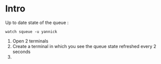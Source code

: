 # Intro

Up to date state of the queue :
```
watch squeue -u yannick
```

1. Open 2 terminals
2. Create a terminal in which you see the queue state refreshed every 2 seconds
3. 
